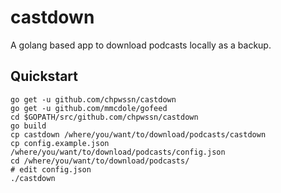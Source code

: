 # castdown

A golang based app to download podcasts locally as a backup.

## Quickstart

    go get -u github.com/chpwssn/castdown
    go get -u github.com/mmcdole/gofeed
    cd $GOPATH/src/github.com/chpwssn/castdown
    go build
    cp castdown /where/you/want/to/download/podcasts/castdown
    cp config.example.json /where/you/want/to/download/podcasts/config.json
    cd /where/you/want/to/download/podcasts/
    # edit config.json
    ./castdown
